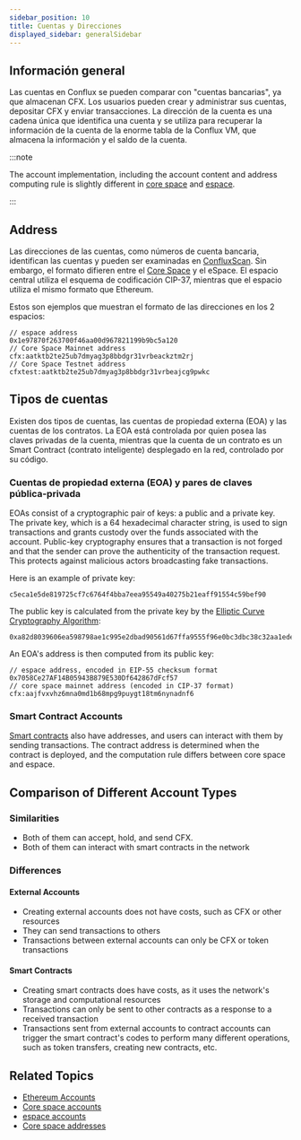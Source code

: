 ```yaml
---
sidebar_position: 10
title: Cuentas y Direcciones
displayed_sidebar: generalSidebar
---
```


## Información general

Las cuentas en Conflux se pueden comparar con "cuentas bancarias", ya que almacenan CFX. Los usuarios pueden crear y administrar sus cuentas, depositar CFX y enviar transacciones. La dirección de la cuenta es una cadena única que identifica una cuenta y se utiliza para recuperar la información de la cuenta de la enorme tabla de la Conflux VM, que almacena la información y el saldo de la cuenta.

:::note

The account implementation, including the account content and address computing rule is slightly different in [core space](../../core/learn/core-space-basics/accounts.md) and [espace](../../espace/build/accounts.md).

:::

## Address

Las direcciones de las cuentas, como números de cuenta bancaria, identifican las cuentas y pueden ser examinadas en [ConfluxScan](https://confluxscan.io). Sin embargo, el formato difieren entre el [Core Space](../../core/learn/core-space-basics/addresses.md) y el eSpace. El espacio central utiliza el esquema de codificación CIP-37, mientras que el espacio utiliza el mismo formato que Ethereum.

Estos son ejemplos que muestran el formato de las direcciones en los 2 espacios:

``` 
// espace address
0x1e97870f263700f46aa00d967821199b9bc5a120
// Core Space Mainnet address
cfx:aatktb2te25ub7dmyag3p8bbdgr31vrbeackztm2rj
// Core Space Testnet address
cfxtest:aatktb2te25ub7dmyag3p8bbdgr31vrbeajcg9pwkc
```

## Tipos de cuentas

Existen dos tipos de cuentas, las cuentas de propiedad externa (EOA) y las cuentas de los contratos. La EOA está controlada por quien posea las claves privadas de la cuenta, mientras que la cuenta de un contrato es un Smart Contract (contrato inteligente) desplegado en la red, controlado por su código.

### Cuentas de propiedad externa (EOA) y pares de claves pública-privada

EOAs consist of a cryptographic pair of keys: a public and a private key. The private key, which is a 64 hexadecimal character string, is used to sign transactions and grants custody over the funds associated with the account. Public-key cryptography ensures that a transaction is not forged and that the sender can prove the authenticity of the transaction request. This protects against malicious actors broadcasting fake transactions.

Here is an example of private key:

```
c5eca1e5de819725cf7c6764f4bba7eea95549a40275b21eaff91554c59bef90
```

The public key is calculated from the private key by the [Elliptic Curve Cryptography Algorithm](https://en.wikipedia.org/wiki/Elliptic_Curve_Digital_Signature_Algorithm):

```
0xa82d8039606ea598798ae1c995e2dbad90561d67ffa9555f96e0bc3dbc38c32aa1ede8ab17a137b8515b94b158b49a746c77abc432c2677cb0a6d3240be98872
```

An EOA's address is then computed from its public key:

```
// espace address, encoded in EIP-55 checksum format
0x7058Ce27AF14B05943B879E530Df642867dFcf57
// core space mainnet address (encoded in CIP-37 format)
cfx:aajfvxvhz6mna0md1b68mpg9puygt18tm6nynadnf6
```

### Smart Contract Accounts

[Smart contracts](./contracts.md) also have addresses, and users can interact with them by sending transactions. The contract address is determined when the contract is deployed, and the computation rule differs between core space and espace.

## Comparison of Different Account Types

### Similarities

- Both of them can accept, hold, and send CFX.
- Both of them can interact with smart contracts in the network

### Differences

#### External Accounts

- Creating external accounts does not have costs, such as CFX or other resources
- They can send transactions to others
- Transactions between external accounts can only be CFX or token transactions

#### Smart Contracts

- Creating smart contracts does have costs, as it uses the network's storage and computational resources
- Transactions can only be sent to other contracts as a response to a received transaction
- Transactions sent from external accounts to contract accounts can trigger the smart contract's codes to perform many different operations, such as token transfers, creating new contracts, etc.

## Related Topics

- [Ethereum Accounts](https://ethereum.org/en/developers/docs/accounts/)
- [Core space accounts](../../core/learn/core-space-basics/accounts.md)
- [espace accounts](../../espace/build/accounts.md)
- [Core space addresses](../../core/learn/core-space-basics/addresses.md)
